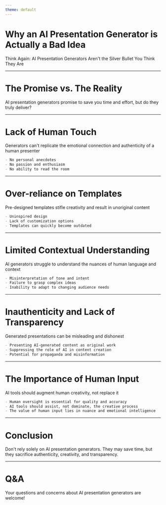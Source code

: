 ```yaml
---
theme: default
---
```


# Why an AI Presentation Generator is Actually a Bad Idea

Think Again: AI Presentation Generators Aren't the Silver Bullet You Think They Are

---

# The Promise vs. The Reality

AI presentation generators promise to save you time and effort, but do they truly deliver?

---

# Lack of Human Touch

 Generators can't replicate the emotional connection and authenticity of a human presenter

```markdown
- No personal anecdotes
- No passion and enthusiasm
- No ability to read the room
```

---

# Over-reliance on Templates

 Pre-designed templates stifle creativity and result in unoriginal content

```markdown
- Uninspired design
- Lack of customization options
- Templates can quickly become outdated
```

---

# Limited Contextual Understanding

AI generators struggle to understand the nuances of human language and context

```markdown
- Misinterpretation of tone and intent
- Failure to grasp complex ideas
- Inability to adapt to changing audience needs
```

---

# Inauthenticity and Lack of Transparency

Generated presentations can be misleading and dishonest

```markdown
- Presenting AI-generated content as original work
- Suppressing the role of AI in content creation
- Potential for propaganda and misinformation
```

---

# The Importance of Human Input

AI tools should augment human creativity, not replace it

```markdown
- Human oversight is essential for quality and accuracy
- AI tools should assist, not dominate, the creative process
- The value of human input lies in nuance and emotional intelligence
```

---

# Conclusion

Don't rely solely on AI presentation generators. They may save time, but they sacrifice authenticity, creativity, and transparency.

---

# Q&A

Your questions and concerns about AI presentation generators are welcome!